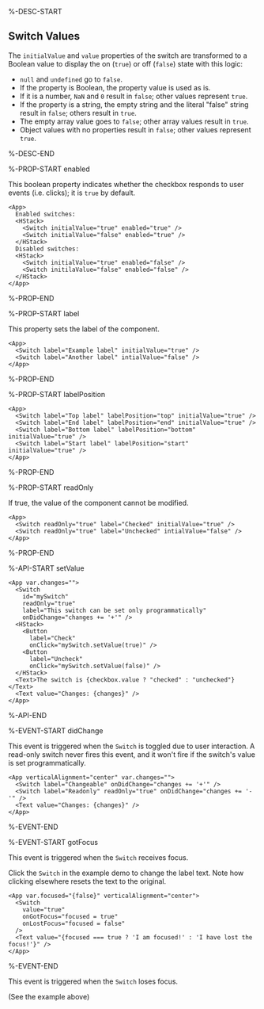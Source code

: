 %-DESC-START

## Switch Values

The `initialValue` and `value` properties of the switch are transformed to a Boolean value to display the on (`true`) or off (`false`) state with this logic:
- `null` and `undefined` go to `false`.
- If the property is Boolean, the property value is used as is.
- If it is a number, `NaN` and `0` result in `false`; other values represent `true`.
- If the property is a string, the empty string and the literal "false" string result in `false`; others result in `true`.
- The empty array value goes to `false`; other array values result in `true`.
- Object values with no properties result in `false`; other values represent `true`.

%-DESC-END

%-PROP-START enabled

This boolean property indicates whether the checkbox responds to user events (i.e. clicks);
it is `true` by default.

```xmlui-pg copy {4-5, 9-10} display name="Example: enabled"
<App>
  Enabled switches:
  <HStack>
    <Switch initialValue="true" enabled="true" />
    <Switch initialValue="false" enabled="true" />
  </HStack>
  Disabled switches:
  <HStack>
    <Switch initialValue="true" enabled="false" />
    <Switch initilaValue="false" enabled="false" />
  </HStack>
</App>
```

%-PROP-END

%-PROP-START label

This property sets the label of the component.

```xmlui-pg copy display name="Example: label"
<App>
  <Switch label="Example label" initialValue="true" />
  <Switch label="Another label" intialValue="false" />
</App>
```

%-PROP-END

%-PROP-START labelPosition

```xmlui-pg copy display name="Example: labelPosition"
<App>
  <Switch label="Top label" labelPosition="top" initialValue="true" />
  <Switch label="End label" labelPosition="end" initialValue="true" />
  <Switch label="Bottom label" labelPosition="bottom" initialValue="true" />
  <Switch label="Start label" labelPosition="start" initialValue="true" />
</App>
```

%-PROP-END

%-PROP-START readOnly

If true, the value of the component cannot be modified.

```xmlui-pg copy display name="Example: readOnly"
<App>
  <Switch readOnly="true" label="Checked" initialValue="true" />
  <Switch readOnly="true" label="Unchecked" intialValue="false" />
</App>
```

%-PROP-END

%-API-START setValue

```xmlui-pg copy {10,13,15} display name="Example: value and setValue"
<App var.changes="">
  <Switch
    id="mySwitch"
    readOnly="true"
    label="This switch can be set only programmatically"
    onDidChange="changes += '+'" />
  <HStack>
    <Button
      label="Check"
      onClick="mySwitch.setValue(true)" />
    <Button
      label="Uncheck"
      onClick="mySwitch.setValue(false)" />
  </HStack>
  <Text>The switch is {checkbox.value ? "checked" : "unchecked"}</Text>
  <Text value="Changes: {changes}" />
</App>
```

%-API-END

%-EVENT-START didChange

This event is triggered when the `Switch` is toggled due to user interaction.
A read-only switch never fires this event, and it won't fire if the switch's value is set programmatically.

```xmlui-pg copy display name="Example: didChange"
<App verticalAlignment="center" var.changes="">
  <Switch label="Changeable" onDidChange="changes += '+'" />
  <Switch label="Readonly" readOnly="true" onDidChange="changes += '-'" />
  <Text value="Changes: {changes}" />
</App>
```

%-EVENT-END

%-EVENT-START gotFocus

This event is triggered when the `Switch` receives focus.

Click the `Switch` in the example demo to change the label text. Note how clicking elsewhere resets the text to the original.

```xmlui-pg copy {4,5} display name="Example: gotFocus"
<App var.focused="{false}" verticalAlignment="center">
  <Switch
    value="true"
    onGotFocus="focused = true"
    onLostFocus="focused = false"
  />
  <Text value="{focused === true ? 'I am focused!' : 'I have lost the focus!'}" />
</App>
```

%-EVENT-END

This event is triggered when the `Switch` loses focus.

(See the example above)

